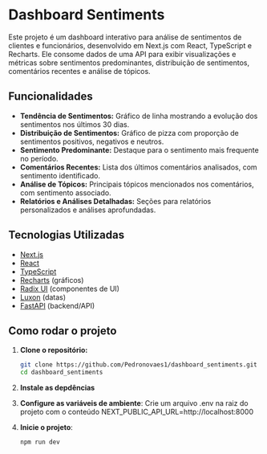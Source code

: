 # Dashboard Sentiments

Este projeto é um dashboard interativo para análise de sentimentos de clientes e funcionários, desenvolvido em Next.js com React, TypeScript e Recharts. Ele consome dados de uma API para exibir visualizações e métricas sobre sentimentos predominantes, distribuição de sentimentos, comentários recentes e análise de tópicos.

## Funcionalidades

- **Tendência de Sentimentos:** Gráfico de linha mostrando a evolução dos sentimentos nos últimos 30 dias.
- **Distribuição de Sentimentos:** Gráfico de pizza com proporção de sentimentos positivos, negativos e neutros.
- **Sentimento Predominante:** Destaque para o sentimento mais frequente no período.
- **Comentários Recentes:** Lista dos últimos comentários analisados, com sentimento identificado.
- **Análise de Tópicos:** Principais tópicos mencionados nos comentários, com sentimento associado.
- **Relatórios e Análises Detalhadas:** Seções para relatórios personalizados e análises aprofundadas.

## Tecnologias Utilizadas

- [Next.js](https://nextjs.org/)
- [React](https://react.dev/)
- [TypeScript](https://www.typescriptlang.org/)
- [Recharts](https://recharts.org/) (gráficos)
- [Radix UI](https://www.radix-ui.com/) (componentes de UI)
- [Luxon](https://moment.github.io/luxon/) (datas)
- [FastAPI](https://fastapi.tiangolo.com/) (backend/API)

## Como rodar o projeto

1. **Clone o repositório:**
   ```sh
   git clone https://github.com/Pedronovaes1/dashboard_sentiments.git
   cd dashboard_sentiments
   ```

2. **Instale as depdências**
3. **Configure as variáveis de ambiente**: Crie um arquivo .env na raiz do projeto com o conteúdo NEXT_PUBLIC_API_URL=http://localhost:8000
4. **Inicie o projeto**:
   ```sh
   npm run dev
   ```
